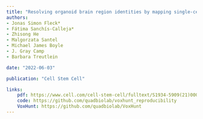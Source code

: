 ```yaml
---
title: "Resolving organoid brain region identities by mapping single-cell genomic data to reference atlases"
authors:
- Jonas Simon Fleck*
- Fátima Sanchís-Calleja*
- Zhisong He
- Malgorzata Santel
- Michael James Boyle
- J. Gray Camp
- Barbara Treutlein

date: "2022-06-03"

publication: "Cell Stem Cell"

links:
    pdf: https://www.cell.com/cell-stem-cell/fulltext/S1934-5909(21)00065-5?_returnURL=https%3A%2F%2Flinkinghub.elsevier.com%2Fretrieve%2Fpii%2FS1934590921000655%3Fshowall%3Dtrue
    code: https://github.com/quadbiolab/voxhunt_reproducibility
    VoxHunt: https://github.com/quadbiolab/VoxHunt
---
```




